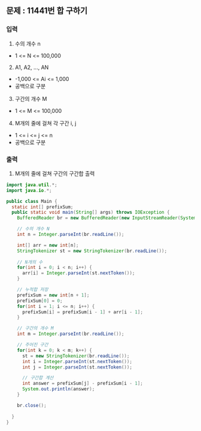 ## 문제 : 11441번 합 구하기

### 입력
1. 수의 개수 n
- 1 <= N <= 100,000
2. A1, A2, ..., AN
- -1,000 <= Ai <= 1,000
- 공백으로 구분 
3. 구간의 개수 M
- 1 <= M <= 100,000
4. M개의 줄에 걸쳐 각 구간 i, j
- 1 <= i <= j <= n
- 공백으로 구분 

### 출력 
1. M개의 줄에 걸쳐 구간의 구간합 출력 

```java
import java.util.*;
import java.io.*;

public class Main {
  static int[] prefixSum; 
  public static void main(String[] args) throws IOException {
    BufferedReader br = new BufferedReader(new InputStreamReader(System.in));

    // 수의 개수 N    
    int n = Integer.parseInt(br.readLine());

    int[] arr = new int[n];
    StringTokenizer st = new StringTokenizer(br.readLine());
    
    // N개의 수 
    for(int i = 0; i < n; i++) {
      arr[i] = Integer.parseInt(st.nextToken());
    }

    // 누적합 저장 
    prefixSum = new int[n + 1];
    prefixSum[0] = 0; 
    for(int i = 1; i <= n; i++) {
      prefixSum[i] = prefixSum[i - 1] + arr[i - 1]; 
    }

    // 구간의 개수 M
    int m = Integer.parseInt(br.readLine());

    // 주어진 구간 
    for(int k = 0; k < m; k++) {
      st = new StringTokenizer(br.readLine());
      int i = Integer.parseInt(st.nextToken());
      int j = Integer.parseInt(st.nextToken());

      // 구간합 계산
      int answer = prefixSum[j] - prefixSum[i - 1];
      System.out.println(answer);
    }

    br.close(); 
    
  }
}
```